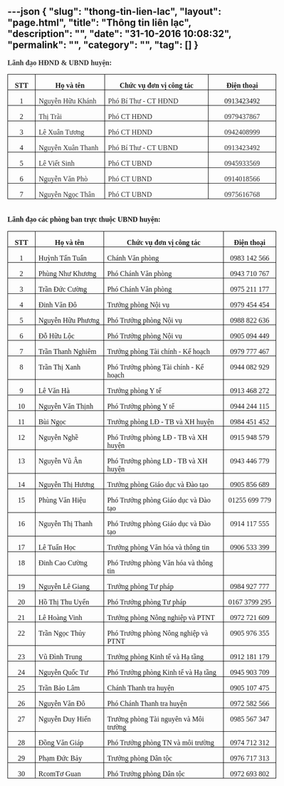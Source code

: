 ---json
{
    "slug": "thong-tin-lien-lac",
    "layout": "page.html",
    "title": "Thông tin liên lạc",
    "description": "",
    "date": "31-10-2016 10:08:32",
    "permalink": "",
    "category": "",
    "tag": []
}
---
<p class="MsoNormal" style="margin-bottom:12.0pt;line-height:14.7pt"><b><span style="font-size:12.0pt;font-family:&quot;Times New Roman&quot;,&quot;serif&quot;;mso-fareast-font-family:
&quot;Times New Roman&quot;;color:#333333">Lãnh đạo HĐND &amp; UBND huyện:<o:p></o:p></span></b></p><table class="MsoNormalTable" border="0" cellspacing="0" cellpadding="0" width="604" style="width: 452.95pt;">
 <tbody><tr>
  <td width="50" style="width:37.35pt;border:solid windowtext 1.0pt;padding:0in 5.4pt 0in 5.4pt">
  <p class="MsoNormal" align="center" style="margin-bottom:0in;margin-bottom:.0001pt;
  text-align:center;line-height:normal"><b><span style="font-size: 12pt; font-family: &quot;Times New Roman&quot;, serif;">STT</span></b><span style="font-size: 12pt; font-family: &quot;Times New Roman&quot;, serif;"><o:p></o:p></span></p>
  </td>
  <td width="157" style="width:117.9pt;border:solid windowtext 1.0pt;border-left:
  none;padding:0in 5.4pt 0in 5.4pt">
  <p class="MsoNormal" align="center" style="margin-bottom:0in;margin-bottom:.0001pt;
  text-align:center;line-height:normal"><b><span style="font-size: 12pt; font-family: &quot;Times New Roman&quot;, serif;">Họ và tên</span></b><span style="font-size: 12pt; font-family: &quot;Times New Roman&quot;, serif;"><o:p></o:p></span></p>
  </td>
  <td width="250" style="width:187.65pt;border:solid windowtext 1.0pt;border-left:
  none;padding:0in 5.4pt 0in 5.4pt">
  <p class="MsoNormal" align="center" style="margin-bottom:0in;margin-bottom:.0001pt;
  text-align:center;line-height:normal"><b><span style="font-size: 12pt; font-family: &quot;Times New Roman&quot;, serif;">Chức vụ đơn vị công tác</span></b><span style="font-size: 12pt; font-family: &quot;Times New Roman&quot;, serif;"><o:p></o:p></span></p>
  </td>
  <td width="147" style="width:110.05pt;border:solid windowtext 1.0pt;border-left:
  none;padding:0in 5.4pt 0in 5.4pt">
  <p class="MsoNormal" align="center" style="margin-bottom:0in;margin-bottom:.0001pt;
  text-align:center;line-height:normal"><b><span style="font-size: 12pt; font-family: &quot;Times New Roman&quot;, serif;">Điện thoại</span></b><span style="font-size: 12pt; font-family: &quot;Times New Roman&quot;, serif;"><o:p></o:p></span></p>
  </td>
 </tr>
 <tr>
  <td width="50" valign="top" style="width:37.35pt;border:solid windowtext 1.0pt;
  border-top:none;padding:0in 5.4pt 0in 5.4pt">
  <p class="MsoNormal" align="center" style="margin-bottom:0in;margin-bottom:.0001pt;
  text-align:center;line-height:normal"><span style="font-size: 12pt; font-family: &quot;Times New Roman&quot;, serif;">1<o:p></o:p></span></p>
  </td>
  <td width="157" valign="top" style="width:117.9pt;border-top:none;border-left:
  none;border-bottom:solid windowtext 1.0pt;border-right:solid windowtext 1.0pt;
  padding:0in 5.4pt 0in 5.4pt">
  <p class="MsoNormal" style="margin-bottom:0in;margin-bottom:.0001pt;line-height:
  normal"><span style="font-size:12.0pt;font-family:&quot;Times New Roman&quot;,&quot;serif&quot;;
  mso-fareast-font-family:&quot;Times New Roman&quot;;color:#333333">Nguyễn Hữu Khánh</span><span style="font-size: 12pt; font-family: &quot;Times New Roman&quot;, serif;"><o:p></o:p></span></p>
  </td>
  <td width="250" valign="top" style="width:187.65pt;border-top:none;border-left:
  none;border-bottom:solid windowtext 1.0pt;border-right:solid windowtext 1.0pt;
  padding:0in 5.4pt 0in 5.4pt">
  <p class="MsoNormal" style="margin-bottom:0in;margin-bottom:.0001pt;line-height:
  normal"><span style="font-size:12.0pt;font-family:&quot;Times New Roman&quot;,&quot;serif&quot;;
  mso-fareast-font-family:&quot;Times New Roman&quot;;color:#333333">Phó Bí Thư - CT HĐND</span><span style="font-size: 12pt; font-family: &quot;Times New Roman&quot;, serif;"><o:p></o:p></span></p>
  </td>
  <td width="147" valign="top" style="width:110.05pt;border-top:none;border-left:
  none;border-bottom:solid windowtext 1.0pt;border-right:solid windowtext 1.0pt;
  padding:0in 5.4pt 0in 5.4pt">
  <p class="MsoNormal" align="center" style="margin-bottom:0in;margin-bottom:.0001pt;
  text-align:center;line-height:normal"><span style="font-size: 12pt; font-family: &quot;Times New Roman&quot;, serif;">0913423492​<o:p></o:p></span></p>
  </td>
 </tr>
 <tr>
  <td width="50" valign="top" style="width:37.35pt;border:solid windowtext 1.0pt;
  border-top:none;padding:0in 5.4pt 0in 5.4pt">
  <p class="MsoNormal" align="center" style="margin-bottom:0in;margin-bottom:.0001pt;
  text-align:center;line-height:normal"><span style="font-size: 12pt; font-family: &quot;Times New Roman&quot;, serif;">2<o:p></o:p></span></p>
  </td>
  <td width="157" valign="top" style="width:117.9pt;border-top:none;border-left:
  none;border-bottom:solid windowtext 1.0pt;border-right:solid windowtext 1.0pt;
  padding:0in 5.4pt 0in 5.4pt">
  <p class="MsoNormal" style="margin-bottom:0in;margin-bottom:.0001pt;line-height:
  normal"><span style="font-size:12.0pt;font-family:&quot;Times New Roman&quot;,&quot;serif&quot;;
  mso-fareast-font-family:&quot;Times New Roman&quot;;color:#333333">Thị Trãi</span><span style="font-size: 12pt; font-family: &quot;Times New Roman&quot;, serif;"><o:p></o:p></span></p>
  </td>
  <td width="250" valign="top" style="width:187.65pt;border-top:none;border-left:
  none;border-bottom:solid windowtext 1.0pt;border-right:solid windowtext 1.0pt;
  padding:0in 5.4pt 0in 5.4pt">
  <p class="MsoNormal" style="margin-bottom:0in;margin-bottom:.0001pt;line-height:
  normal"><span style="font-size:12.0pt;font-family:&quot;Times New Roman&quot;,&quot;serif&quot;;
  mso-fareast-font-family:&quot;Times New Roman&quot;;color:#333333">Phó CT HĐND</span><span style="font-size: 12pt; font-family: &quot;Times New Roman&quot;, serif;"><o:p></o:p></span></p>
  </td>
  <td width="147" valign="top" style="width:110.05pt;border-top:none;border-left:
  none;border-bottom:solid windowtext 1.0pt;border-right:solid windowtext 1.0pt;
  padding:0in 5.4pt 0in 5.4pt">
  <p class="MsoNormal" align="center" style="margin-bottom:0in;margin-bottom:.0001pt;
  text-align:center;line-height:normal"><span style="font-size:12.0pt;
  font-family:&quot;Times New Roman&quot;,&quot;serif&quot;;mso-fareast-font-family:&quot;Times New Roman&quot;;
  color:#333333">0979437867</span><span style="font-size: 12pt; font-family: &quot;Times New Roman&quot;, serif;"><o:p></o:p></span></p>
  </td>
 </tr>
 <tr>
  <td width="50" valign="top" style="width:37.35pt;border:solid windowtext 1.0pt;
  border-top:none;padding:0in 5.4pt 0in 5.4pt">
  <p class="MsoNormal" align="center" style="margin-bottom:0in;margin-bottom:.0001pt;
  text-align:center;line-height:normal"><span style="font-size: 12pt; font-family: &quot;Times New Roman&quot;, serif;">3<o:p></o:p></span></p>
  </td>
  <td width="157" valign="top" style="width:117.9pt;border-top:none;border-left:
  none;border-bottom:solid windowtext 1.0pt;border-right:solid windowtext 1.0pt;
  padding:0in 5.4pt 0in 5.4pt">
  <p class="MsoNormal" style="margin-bottom:0in;margin-bottom:.0001pt;line-height:
  normal"><span style="font-size:12.0pt;font-family:&quot;Times New Roman&quot;,&quot;serif&quot;;
  mso-fareast-font-family:&quot;Times New Roman&quot;;color:#333333">Lê Xuân Tương</span><span style="font-size: 12pt; font-family: &quot;Times New Roman&quot;, serif;"><o:p></o:p></span></p>
  </td>
  <td width="250" valign="top" style="width:187.65pt;border-top:none;border-left:
  none;border-bottom:solid windowtext 1.0pt;border-right:solid windowtext 1.0pt;
  padding:0in 5.4pt 0in 5.4pt">
  <p class="MsoNormal" style="margin-bottom:0in;margin-bottom:.0001pt;line-height:
  normal"><span style="font-size:12.0pt;font-family:&quot;Times New Roman&quot;,&quot;serif&quot;;
  mso-fareast-font-family:&quot;Times New Roman&quot;;color:#333333">Phó CT HĐND</span><span style="font-size: 12pt; font-family: &quot;Times New Roman&quot;, serif;"><o:p></o:p></span></p>
  </td>
  <td width="147" valign="top" style="width:110.05pt;border-top:none;border-left:
  none;border-bottom:solid windowtext 1.0pt;border-right:solid windowtext 1.0pt;
  padding:0in 5.4pt 0in 5.4pt">
  <p class="MsoNormal" align="center" style="margin-bottom:0in;margin-bottom:.0001pt;
  text-align:center;line-height:normal"><span style="font-size:12.0pt;
  font-family:&quot;Times New Roman&quot;,&quot;serif&quot;;mso-fareast-font-family:&quot;Times New Roman&quot;;
  color:#333333">0942408999</span><span style="font-size: 12pt; font-family: &quot;Times New Roman&quot;, serif;"><o:p></o:p></span></p>
  </td>
 </tr>
 <tr>
  <td width="50" valign="top" style="width:37.35pt;border:solid windowtext 1.0pt;
  border-top:none;padding:0in 5.4pt 0in 5.4pt">
  <p class="MsoNormal" align="center" style="margin-bottom:0in;margin-bottom:.0001pt;
  text-align:center;line-height:normal"><span style="font-size: 12pt; font-family: &quot;Times New Roman&quot;, serif;">4<o:p></o:p></span></p>
  </td>
  <td width="157" valign="top" style="width:117.9pt;border-top:none;border-left:
  none;border-bottom:solid windowtext 1.0pt;border-right:solid windowtext 1.0pt;
  padding:0in 5.4pt 0in 5.4pt">
  <p class="MsoNormal" style="margin-bottom:0in;margin-bottom:.0001pt;line-height:
  normal"><span style="font-size:12.0pt;font-family:&quot;Times New Roman&quot;,&quot;serif&quot;;
  mso-fareast-font-family:&quot;Times New Roman&quot;;color:#333333">Nguyễn Xuân Thanh</span><span style="font-size: 12pt; font-family: &quot;Times New Roman&quot;, serif;"><o:p></o:p></span></p>
  </td>
  <td width="250" valign="top" style="width:187.65pt;border-top:none;border-left:
  none;border-bottom:solid windowtext 1.0pt;border-right:solid windowtext 1.0pt;
  padding:0in 5.4pt 0in 5.4pt">
  <p class="MsoNormal" style="margin-bottom:0in;margin-bottom:.0001pt;line-height:
  normal"><span style="font-size:12.0pt;font-family:&quot;Times New Roman&quot;,&quot;serif&quot;;
  mso-fareast-font-family:&quot;Times New Roman&quot;;color:#333333">Phó Bí Thư - CT UBND</span><span style="font-size: 12pt; font-family: &quot;Times New Roman&quot;, serif;"><o:p></o:p></span></p>
  </td>
  <td width="147" valign="top" style="width:110.05pt;border-top:none;border-left:
  none;border-bottom:solid windowtext 1.0pt;border-right:solid windowtext 1.0pt;
  padding:0in 5.4pt 0in 5.4pt">
  <p class="MsoNormal" align="center" style="margin-bottom:0in;margin-bottom:.0001pt;
  text-align:center;line-height:normal"><span style="font-size:12.0pt;
  font-family:&quot;Times New Roman&quot;,&quot;serif&quot;;mso-fareast-font-family:&quot;Times New Roman&quot;;
  color:#333333">0913423492</span><span style="font-size: 12pt; font-family: &quot;Times New Roman&quot;, serif;"><o:p></o:p></span></p>
  </td>
 </tr>
 <tr>
  <td width="50" valign="top" style="width:37.35pt;border:solid windowtext 1.0pt;
  border-top:none;padding:0in 5.4pt 0in 5.4pt">
  <p class="MsoNormal" align="center" style="margin-bottom:0in;margin-bottom:.0001pt;
  text-align:center;line-height:normal"><span style="font-size: 12pt; font-family: &quot;Times New Roman&quot;, serif;">5<o:p></o:p></span></p>
  </td>
  <td width="157" valign="top" style="width:117.9pt;border-top:none;border-left:
  none;border-bottom:solid windowtext 1.0pt;border-right:solid windowtext 1.0pt;
  padding:0in 5.4pt 0in 5.4pt">
  <p class="MsoNormal" style="margin-bottom:0in;margin-bottom:.0001pt;line-height:
  normal"><span style="font-size:12.0pt;font-family:&quot;Times New Roman&quot;,&quot;serif&quot;;
  mso-fareast-font-family:&quot;Times New Roman&quot;;color:#333333">Lê Viết Sinh</span><span style="font-size: 12pt; font-family: &quot;Times New Roman&quot;, serif;"><o:p></o:p></span></p>
  </td>
  <td width="250" valign="top" style="width:187.65pt;border-top:none;border-left:
  none;border-bottom:solid windowtext 1.0pt;border-right:solid windowtext 1.0pt;
  padding:0in 5.4pt 0in 5.4pt">
  <p class="MsoNormal" style="margin-bottom:0in;margin-bottom:.0001pt;line-height:
  normal"><span style="font-size:12.0pt;font-family:&quot;Times New Roman&quot;,&quot;serif&quot;;
  mso-fareast-font-family:&quot;Times New Roman&quot;;color:#333333">Phó CT UBND</span><span style="font-size: 12pt; font-family: &quot;Times New Roman&quot;, serif;"><o:p></o:p></span></p>
  </td>
  <td width="147" valign="top" style="width:110.05pt;border-top:none;border-left:
  none;border-bottom:solid windowtext 1.0pt;border-right:solid windowtext 1.0pt;
  padding:0in 5.4pt 0in 5.4pt">
  <p class="MsoNormal" align="center" style="margin-bottom:0in;margin-bottom:.0001pt;
  text-align:center;line-height:normal"><span style="font-size:12.0pt;
  font-family:&quot;Times New Roman&quot;,&quot;serif&quot;;mso-fareast-font-family:&quot;Times New Roman&quot;;
  color:#333333">0945933569</span><span style="font-size: 12pt; font-family: &quot;Times New Roman&quot;, serif;"><o:p></o:p></span></p>
  </td>
 </tr>
 <tr>
  <td width="50" valign="top" style="width:37.35pt;border:solid windowtext 1.0pt;
  border-top:none;padding:0in 5.4pt 0in 5.4pt">
  <p class="MsoNormal" align="center" style="margin-bottom:0in;margin-bottom:.0001pt;
  text-align:center;line-height:normal"><span style="font-size: 12pt; font-family: &quot;Times New Roman&quot;, serif;">6<o:p></o:p></span></p>
  </td>
  <td width="157" valign="top" style="width:117.9pt;border-top:none;border-left:
  none;border-bottom:solid windowtext 1.0pt;border-right:solid windowtext 1.0pt;
  padding:0in 5.4pt 0in 5.4pt">
  <p class="MsoNormal" style="margin-bottom:0in;margin-bottom:.0001pt;line-height:
  normal"><span style="font-size:12.0pt;font-family:&quot;Times New Roman&quot;,&quot;serif&quot;;
  mso-fareast-font-family:&quot;Times New Roman&quot;;color:#333333">Nguyễn Văn Phò</span><span style="font-size: 12pt; font-family: &quot;Times New Roman&quot;, serif;"><o:p></o:p></span></p>
  </td>
  <td width="250" valign="top" style="width:187.65pt;border-top:none;border-left:
  none;border-bottom:solid windowtext 1.0pt;border-right:solid windowtext 1.0pt;
  padding:0in 5.4pt 0in 5.4pt">
  <p class="MsoNormal" style="margin-bottom:0in;margin-bottom:.0001pt;line-height:
  normal"><span style="font-size:12.0pt;font-family:&quot;Times New Roman&quot;,&quot;serif&quot;;
  mso-fareast-font-family:&quot;Times New Roman&quot;;color:#333333">Phó CT UBND</span><span style="font-size: 12pt; font-family: &quot;Times New Roman&quot;, serif;"><o:p></o:p></span></p>
  </td>
  <td width="147" valign="top" style="width:110.05pt;border-top:none;border-left:
  none;border-bottom:solid windowtext 1.0pt;border-right:solid windowtext 1.0pt;
  padding:0in 5.4pt 0in 5.4pt">
  <p class="MsoNormal" align="center" style="margin-bottom:0in;margin-bottom:.0001pt;
  text-align:center;line-height:normal"><span style="font-size:12.0pt;
  font-family:&quot;Times New Roman&quot;,&quot;serif&quot;;mso-fareast-font-family:&quot;Times New Roman&quot;;
  color:#333333">0914018566</span><span style="font-size: 12pt; font-family: &quot;Times New Roman&quot;, serif;"><o:p></o:p></span></p>
  </td>
 </tr>
 <tr>
  <td width="50" valign="top" style="width:37.35pt;border:solid windowtext 1.0pt;
  border-top:none;padding:0in 5.4pt 0in 5.4pt">
  <p class="MsoNormal" align="center" style="margin-bottom:0in;margin-bottom:.0001pt;
  text-align:center;line-height:normal"><span style="font-size: 12pt; font-family: &quot;Times New Roman&quot;, serif;">7<o:p></o:p></span></p>
  </td>
  <td width="157" valign="top" style="width:117.9pt;border-top:none;border-left:
  none;border-bottom:solid windowtext 1.0pt;border-right:solid windowtext 1.0pt;
  padding:0in 5.4pt 0in 5.4pt">
  <p class="MsoNormal" style="margin-bottom:0in;margin-bottom:.0001pt;line-height:
  normal"><span style="font-size:12.0pt;font-family:&quot;Times New Roman&quot;,&quot;serif&quot;;
  mso-fareast-font-family:&quot;Times New Roman&quot;;color:#333333">Nguyễn Ngọc Thân</span><span style="font-size: 12pt; font-family: &quot;Times New Roman&quot;, serif;"><o:p></o:p></span></p>
  </td>
  <td width="250" valign="top" style="width:187.65pt;border-top:none;border-left:
  none;border-bottom:solid windowtext 1.0pt;border-right:solid windowtext 1.0pt;
  padding:0in 5.4pt 0in 5.4pt">
  <p class="MsoNormal" style="margin-bottom:0in;margin-bottom:.0001pt;line-height:
  normal"><span style="font-size:12.0pt;font-family:&quot;Times New Roman&quot;,&quot;serif&quot;;
  mso-fareast-font-family:&quot;Times New Roman&quot;;color:#333333">Phó CT UBND</span><span style="font-size: 12pt; font-family: &quot;Times New Roman&quot;, serif;"><o:p></o:p></span></p>
  </td>
  <td width="147" valign="top" style="width:110.05pt;border-top:none;border-left:
  none;border-bottom:solid windowtext 1.0pt;border-right:solid windowtext 1.0pt;
  padding:0in 5.4pt 0in 5.4pt">
  <p class="MsoNormal" align="center" style="margin-bottom:0in;margin-bottom:.0001pt;
  text-align:center;line-height:normal"><span style="font-size:12.0pt;
  font-family:&quot;Times New Roman&quot;,&quot;serif&quot;;mso-fareast-font-family:&quot;Times New Roman&quot;;
  color:#333333">0975616768</span><span style="font-size: 12pt; font-family: &quot;Times New Roman&quot;, serif;"><o:p></o:p></span></p>
  </td>
 </tr>
</tbody></table><p class="MsoNormal" style="margin-bottom:12.0pt;line-height:14.7pt"><b><span style="font-size: 12pt; font-family: &quot;Times New Roman&quot;, serif;"><br>
Lãnh đạo các phòng ban trực thuộc UBND huyện:</span></b><span style="font-size: 12pt; font-family: &quot;Times New Roman&quot;, serif;"><o:p></o:p></span></p><table class="MsoNormalTable" border="0" cellspacing="0" cellpadding="0" width="604" style="width: 452.95pt;">
 <tbody><tr>
  <td width="50" style="width:37.35pt;border:solid windowtext 1.0pt;padding:0in 5.4pt 0in 5.4pt">
  <p class="MsoNormal" align="center" style="margin-bottom:0in;margin-bottom:.0001pt;
  text-align:center;line-height:normal"><b><span style="font-size: 12pt; font-family: &quot;Times New Roman&quot;, serif;">STT</span></b><span style="font-size: 12pt; font-family: &quot;Times New Roman&quot;, serif;"><o:p></o:p></span></p>
  </td>
  <td width="157" style="width:117.9pt;border:solid windowtext 1.0pt;border-left:
  none;padding:0in 5.4pt 0in 5.4pt">
  <p class="MsoNormal" align="center" style="margin-bottom:0in;margin-bottom:.0001pt;
  text-align:center;line-height:normal"><b><span style="font-size: 12pt; font-family: &quot;Times New Roman&quot;, serif;">Họ và tên</span></b><span style="font-size: 12pt; font-family: &quot;Times New Roman&quot;, serif;"><o:p></o:p></span></p>
  </td>
  <td width="293" style="width:219.7pt;border:solid windowtext 1.0pt;border-left:
  none;padding:0in 5.4pt 0in 5.4pt">
  <p class="MsoNormal" align="center" style="margin-bottom:0in;margin-bottom:.0001pt;
  text-align:center;line-height:normal"><b><span style="font-size: 12pt; font-family: &quot;Times New Roman&quot;, serif;">Chức vụ đơn vị công tác</span></b><span style="font-size: 12pt; font-family: &quot;Times New Roman&quot;, serif;"><o:p></o:p></span></p>
  </td>
  <td width="104" style="width:78.0pt;border:solid windowtext 1.0pt;border-left:
  none;padding:0in 5.4pt 0in 5.4pt">
  <p class="MsoNormal" align="center" style="margin-bottom:0in;margin-bottom:.0001pt;
  text-align:center;line-height:normal"><b><span style="font-size: 12pt; font-family: &quot;Times New Roman&quot;, serif;">Điện thoại</span></b><span style="font-size: 12pt; font-family: &quot;Times New Roman&quot;, serif;"><o:p></o:p></span></p>
  </td>
 </tr>
 <tr>
  <td width="50" valign="top" style="width:37.35pt;border:solid windowtext 1.0pt;
  border-top:none;padding:0in 5.4pt 0in 5.4pt">
  <p class="MsoNormal" align="center" style="margin-bottom:0in;margin-bottom:.0001pt;
  text-align:center;line-height:normal"><span style="font-size: 12pt; font-family: &quot;Times New Roman&quot;, serif;">1<o:p></o:p></span></p>
  </td>
  <td width="157" valign="top" style="width:117.9pt;border-top:none;border-left:
  none;border-bottom:solid windowtext 1.0pt;border-right:solid windowtext 1.0pt;
  padding:0in 5.4pt 0in 5.4pt">
  <p class="MsoNormal" style="margin-bottom:0in;margin-bottom:.0001pt;line-height:
  normal"><span style="font-size: 12pt; font-family: &quot;Times New Roman&quot;, serif;">Huỳnh Tấn Tuấn<o:p></o:p></span></p>
  </td>
  <td width="293" valign="top" style="width:219.7pt;border-top:none;border-left:
  none;border-bottom:solid windowtext 1.0pt;border-right:solid windowtext 1.0pt;
  padding:0in 5.4pt 0in 5.4pt">
  <p class="MsoNormal" style="margin-bottom:0in;margin-bottom:.0001pt;line-height:
  normal"><span style="font-size: 12pt; font-family: &quot;Times New Roman&quot;, serif;">Chánh Văn phòng<o:p></o:p></span></p>
  </td>
  <td width="104" valign="top" style="width:78.0pt;border-top:none;border-left:
  none;border-bottom:solid windowtext 1.0pt;border-right:solid windowtext 1.0pt;
  padding:0in 5.4pt 0in 5.4pt">
  <p class="MsoNormal" align="center" style="margin-bottom:0in;margin-bottom:.0001pt;
  text-align:center;line-height:normal"><span style="font-size: 12pt; font-family: &quot;Times New Roman&quot;, serif;">0983 142 566<o:p></o:p></span></p>
  </td>
 </tr>
 <tr>
  <td width="50" valign="top" style="width:37.35pt;border:solid windowtext 1.0pt;
  border-top:none;padding:0in 5.4pt 0in 5.4pt">
  <p class="MsoNormal" align="center" style="margin-bottom:0in;margin-bottom:.0001pt;
  text-align:center;line-height:normal"><span style="font-size: 12pt; font-family: &quot;Times New Roman&quot;, serif;">2<o:p></o:p></span></p>
  </td>
  <td width="157" valign="top" style="width:117.9pt;border-top:none;border-left:
  none;border-bottom:solid windowtext 1.0pt;border-right:solid windowtext 1.0pt;
  padding:0in 5.4pt 0in 5.4pt">
  <p class="MsoNormal" style="margin-bottom:0in;margin-bottom:.0001pt;line-height:
  normal"><span style="font-size: 12pt; font-family: &quot;Times New Roman&quot;, serif;">Phùng Như Khương<o:p></o:p></span></p>
  </td>
  <td width="293" valign="top" style="width:219.7pt;border-top:none;border-left:
  none;border-bottom:solid windowtext 1.0pt;border-right:solid windowtext 1.0pt;
  padding:0in 5.4pt 0in 5.4pt">
  <p class="MsoNormal" style="margin-bottom:0in;margin-bottom:.0001pt;line-height:
  normal"><span style="font-size: 12pt; font-family: &quot;Times New Roman&quot;, serif;">Phó Chánh Văn phòng<o:p></o:p></span></p>
  </td>
  <td width="104" valign="top" style="width:78.0pt;border-top:none;border-left:
  none;border-bottom:solid windowtext 1.0pt;border-right:solid windowtext 1.0pt;
  padding:0in 5.4pt 0in 5.4pt">
  <p class="MsoNormal" align="center" style="margin-bottom:0in;margin-bottom:.0001pt;
  text-align:center;line-height:normal"><span style="font-size: 12pt; font-family: &quot;Times New Roman&quot;, serif;">0943 710 767<o:p></o:p></span></p>
  </td>
 </tr>
 <tr>
  <td width="50" valign="top" style="width:37.35pt;border:solid windowtext 1.0pt;
  border-top:none;padding:0in 5.4pt 0in 5.4pt">
  <p class="MsoNormal" align="center" style="margin-bottom:0in;margin-bottom:.0001pt;
  text-align:center;line-height:normal"><span style="font-size: 12pt; font-family: &quot;Times New Roman&quot;, serif;">3<o:p></o:p></span></p>
  </td>
  <td width="157" valign="top" style="width:117.9pt;border-top:none;border-left:
  none;border-bottom:solid windowtext 1.0pt;border-right:solid windowtext 1.0pt;
  padding:0in 5.4pt 0in 5.4pt">
  <p class="MsoNormal" style="margin-bottom:0in;margin-bottom:.0001pt;line-height:
  normal"><span style="font-size: 12pt; font-family: &quot;Times New Roman&quot;, serif;">Trần Đức Cường<o:p></o:p></span></p>
  </td>
  <td width="293" valign="top" style="width:219.7pt;border-top:none;border-left:
  none;border-bottom:solid windowtext 1.0pt;border-right:solid windowtext 1.0pt;
  padding:0in 5.4pt 0in 5.4pt">
  <p class="MsoNormal" style="margin-bottom:0in;margin-bottom:.0001pt;line-height:
  normal"><span style="font-size: 12pt; font-family: &quot;Times New Roman&quot;, serif;">Phó Chánh Văn phòng<o:p></o:p></span></p>
  </td>
  <td width="104" valign="top" style="width:78.0pt;border-top:none;border-left:
  none;border-bottom:solid windowtext 1.0pt;border-right:solid windowtext 1.0pt;
  padding:0in 5.4pt 0in 5.4pt">
  <p class="MsoNormal" align="center" style="margin-bottom:0in;margin-bottom:.0001pt;
  text-align:center;line-height:normal"><span style="font-size: 12pt; font-family: &quot;Times New Roman&quot;, serif;">0975 211 177<o:p></o:p></span></p>
  </td>
 </tr>
 <tr>
  <td width="50" valign="top" style="width:37.35pt;border:solid windowtext 1.0pt;
  border-top:none;padding:0in 5.4pt 0in 5.4pt">
  <p class="MsoNormal" align="center" style="margin-bottom:0in;margin-bottom:.0001pt;
  text-align:center;line-height:normal"><span style="font-size: 12pt; font-family: &quot;Times New Roman&quot;, serif;">4<o:p></o:p></span></p>
  </td>
  <td width="157" valign="top" style="width:117.9pt;border-top:none;border-left:
  none;border-bottom:solid windowtext 1.0pt;border-right:solid windowtext 1.0pt;
  padding:0in 5.4pt 0in 5.4pt">
  <p class="MsoNormal" style="margin-bottom:0in;margin-bottom:.0001pt;line-height:
  normal"><span style="font-size: 12pt; font-family: &quot;Times New Roman&quot;, serif;">Đinh Văn Đô<o:p></o:p></span></p>
  </td>
  <td width="293" valign="top" style="width:219.7pt;border-top:none;border-left:
  none;border-bottom:solid windowtext 1.0pt;border-right:solid windowtext 1.0pt;
  padding:0in 5.4pt 0in 5.4pt">
  <p class="MsoNormal" style="margin-bottom:0in;margin-bottom:.0001pt;line-height:
  normal"><span style="font-size: 12pt; font-family: &quot;Times New Roman&quot;, serif;">Trưởng phòng Nội vụ<o:p></o:p></span></p>
  </td>
  <td width="104" valign="top" style="width:78.0pt;border-top:none;border-left:
  none;border-bottom:solid windowtext 1.0pt;border-right:solid windowtext 1.0pt;
  padding:0in 5.4pt 0in 5.4pt">
  <p class="MsoNormal" align="center" style="margin-bottom:0in;margin-bottom:.0001pt;
  text-align:center;line-height:normal"><span style="font-size: 12pt; font-family: &quot;Times New Roman&quot;, serif;">0979 454 454<o:p></o:p></span></p>
  </td>
 </tr>
 <tr>
  <td width="50" valign="top" style="width:37.35pt;border:solid windowtext 1.0pt;
  border-top:none;padding:0in 5.4pt 0in 5.4pt">
  <p class="MsoNormal" align="center" style="margin-bottom:0in;margin-bottom:.0001pt;
  text-align:center;line-height:normal"><span style="font-size: 12pt; font-family: &quot;Times New Roman&quot;, serif;">5<o:p></o:p></span></p>
  </td>
  <td width="157" valign="top" style="width:117.9pt;border-top:none;border-left:
  none;border-bottom:solid windowtext 1.0pt;border-right:solid windowtext 1.0pt;
  padding:0in 5.4pt 0in 5.4pt">
  <p class="MsoNormal" style="margin-bottom:0in;margin-bottom:.0001pt;line-height:
  normal"><span style="font-size: 12pt; font-family: &quot;Times New Roman&quot;, serif;">Nguyễn Hữu Phương<o:p></o:p></span></p>
  </td>
  <td width="293" valign="top" style="width:219.7pt;border-top:none;border-left:
  none;border-bottom:solid windowtext 1.0pt;border-right:solid windowtext 1.0pt;
  padding:0in 5.4pt 0in 5.4pt">
  <p class="MsoNormal" style="margin-bottom:0in;margin-bottom:.0001pt;line-height:
  normal"><span style="font-size: 12pt; font-family: &quot;Times New Roman&quot;, serif;">Phó Trưởng
  phòng&nbsp;Nội vụ<o:p></o:p></span></p>
  </td>
  <td width="104" valign="top" style="width:78.0pt;border-top:none;border-left:
  none;border-bottom:solid windowtext 1.0pt;border-right:solid windowtext 1.0pt;
  padding:0in 5.4pt 0in 5.4pt">
  <p class="MsoNormal" align="center" style="margin-bottom:0in;margin-bottom:.0001pt;
  text-align:center;line-height:normal"><span style="font-size: 12pt; font-family: &quot;Times New Roman&quot;, serif;">0988 822 636<o:p></o:p></span></p>
  </td>
 </tr>
 <tr>
  <td width="50" valign="top" style="width:37.35pt;border:solid windowtext 1.0pt;
  border-top:none;padding:0in 5.4pt 0in 5.4pt">
  <p class="MsoNormal" align="center" style="margin-bottom:0in;margin-bottom:.0001pt;
  text-align:center;line-height:normal"><span style="font-size: 12pt; font-family: &quot;Times New Roman&quot;, serif;">6<o:p></o:p></span></p>
  </td>
  <td width="157" valign="top" style="width:117.9pt;border-top:none;border-left:
  none;border-bottom:solid windowtext 1.0pt;border-right:solid windowtext 1.0pt;
  padding:0in 5.4pt 0in 5.4pt">
  <p class="MsoNormal" style="margin-bottom:0in;margin-bottom:.0001pt;line-height:
  normal"><span style="font-size: 12pt; font-family: &quot;Times New Roman&quot;, serif;">Đỗ Hữu Lộc<o:p></o:p></span></p>
  </td>
  <td width="293" valign="top" style="width:219.7pt;border-top:none;border-left:
  none;border-bottom:solid windowtext 1.0pt;border-right:solid windowtext 1.0pt;
  padding:0in 5.4pt 0in 5.4pt">
  <p class="MsoNormal" style="margin-bottom:0in;margin-bottom:.0001pt;line-height:
  normal"><span style="font-size: 12pt; font-family: &quot;Times New Roman&quot;, serif;">Phó Trưởng
  phòng&nbsp;Nội vụ<o:p></o:p></span></p>
  </td>
  <td width="104" valign="top" style="width:78.0pt;border-top:none;border-left:
  none;border-bottom:solid windowtext 1.0pt;border-right:solid windowtext 1.0pt;
  padding:0in 5.4pt 0in 5.4pt">
  <p class="MsoNormal" align="center" style="margin-bottom:0in;margin-bottom:.0001pt;
  text-align:center;line-height:normal"><span style="font-size: 12pt; font-family: &quot;Times New Roman&quot;, serif;">0905&nbsp;094 449<o:p></o:p></span></p>
  </td>
 </tr>
 <tr>
  <td width="50" valign="top" style="width:37.35pt;border:solid windowtext 1.0pt;
  border-top:none;padding:0in 5.4pt 0in 5.4pt">
  <p class="MsoNormal" align="center" style="margin-bottom:0in;margin-bottom:.0001pt;
  text-align:center;line-height:normal"><span style="font-size: 12pt; font-family: &quot;Times New Roman&quot;, serif;">7<o:p></o:p></span></p>
  </td>
  <td width="157" valign="top" style="width:117.9pt;border-top:none;border-left:
  none;border-bottom:solid windowtext 1.0pt;border-right:solid windowtext 1.0pt;
  padding:0in 5.4pt 0in 5.4pt">
  <p class="MsoNormal" style="margin-bottom:0in;margin-bottom:.0001pt;line-height:
  normal"><span style="font-size: 12pt; font-family: &quot;Times New Roman&quot;, serif;">Trần Thanh Nghiêm<o:p></o:p></span></p>
  </td>
  <td width="293" valign="top" style="width:219.7pt;border-top:none;border-left:
  none;border-bottom:solid windowtext 1.0pt;border-right:solid windowtext 1.0pt;
  padding:0in 5.4pt 0in 5.4pt">
  <p class="MsoNormal" style="margin-bottom:0in;margin-bottom:.0001pt;line-height:
  normal"><span style="font-size: 12pt; font-family: &quot;Times New Roman&quot;, serif;">Trưởng phòng&nbsp;Tài
  chính - Kế hoạch<o:p></o:p></span></p>
  </td>
  <td width="104" valign="top" style="width:78.0pt;border-top:none;border-left:
  none;border-bottom:solid windowtext 1.0pt;border-right:solid windowtext 1.0pt;
  padding:0in 5.4pt 0in 5.4pt">
  <p class="MsoNormal" align="center" style="margin-bottom:0in;margin-bottom:.0001pt;
  text-align:center;line-height:normal"><span style="font-size: 12pt; font-family: &quot;Times New Roman&quot;, serif;">0979 777 467<o:p></o:p></span></p>
  </td>
 </tr>
 <tr>
  <td width="50" valign="top" style="width:37.35pt;border:solid windowtext 1.0pt;
  border-top:none;padding:0in 5.4pt 0in 5.4pt">
  <p class="MsoNormal" align="center" style="margin-bottom:0in;margin-bottom:.0001pt;
  text-align:center;line-height:normal"><span style="font-size: 12pt; font-family: &quot;Times New Roman&quot;, serif;">8<o:p></o:p></span></p>
  </td>
  <td width="157" valign="top" style="width:117.9pt;border-top:none;border-left:
  none;border-bottom:solid windowtext 1.0pt;border-right:solid windowtext 1.0pt;
  padding:0in 5.4pt 0in 5.4pt">
  <p class="MsoNormal" style="margin-bottom:0in;margin-bottom:.0001pt;line-height:
  normal"><span style="font-size: 12pt; font-family: &quot;Times New Roman&quot;, serif;">Trần Thị Xanh<o:p></o:p></span></p>
  </td>
  <td width="293" valign="top" style="width:219.7pt;border-top:none;border-left:
  none;border-bottom:solid windowtext 1.0pt;border-right:solid windowtext 1.0pt;
  padding:0in 5.4pt 0in 5.4pt">
  <p class="MsoNormal" style="margin-bottom:0in;margin-bottom:.0001pt;line-height:
  normal"><span style="font-size: 12pt; font-family: &quot;Times New Roman&quot;, serif;">Phó Trưởng phòng Tài
  chính - Kế hoạch<o:p></o:p></span></p>
  </td>
  <td width="104" valign="top" style="width:78.0pt;border-top:none;border-left:
  none;border-bottom:solid windowtext 1.0pt;border-right:solid windowtext 1.0pt;
  padding:0in 5.4pt 0in 5.4pt">
  <p class="MsoNormal" align="center" style="margin-bottom:0in;margin-bottom:.0001pt;
  text-align:center;line-height:normal"><span style="font-size: 12pt; font-family: &quot;Times New Roman&quot;, serif;">0944 082 929<o:p></o:p></span></p>
  </td>
 </tr>
 <tr>
  <td width="50" valign="top" style="width:37.35pt;border:solid windowtext 1.0pt;
  border-top:none;padding:0in 5.4pt 0in 5.4pt">
  <p class="MsoNormal" align="center" style="margin-bottom:0in;margin-bottom:.0001pt;
  text-align:center;line-height:normal"><span style="font-size: 12pt; font-family: &quot;Times New Roman&quot;, serif;">9<o:p></o:p></span></p>
  </td>
  <td width="157" valign="top" style="width:117.9pt;border-top:none;border-left:
  none;border-bottom:solid windowtext 1.0pt;border-right:solid windowtext 1.0pt;
  padding:0in 5.4pt 0in 5.4pt">
  <p class="MsoNormal" style="margin-bottom:0in;margin-bottom:.0001pt;line-height:
  normal"><span style="font-size: 12pt; font-family: &quot;Times New Roman&quot;, serif;">Lê Văn Hà<o:p></o:p></span></p>
  </td>
  <td width="293" valign="top" style="width:219.7pt;border-top:none;border-left:
  none;border-bottom:solid windowtext 1.0pt;border-right:solid windowtext 1.0pt;
  padding:0in 5.4pt 0in 5.4pt">
  <p class="MsoNormal" style="margin-bottom:0in;margin-bottom:.0001pt;line-height:
  normal"><span style="font-size: 12pt; font-family: &quot;Times New Roman&quot;, serif;">Trưởng phòng Y tế<o:p></o:p></span></p>
  </td>
  <td width="104" valign="top" style="width:78.0pt;border-top:none;border-left:
  none;border-bottom:solid windowtext 1.0pt;border-right:solid windowtext 1.0pt;
  padding:0in 5.4pt 0in 5.4pt">
  <p class="MsoNormal" align="center" style="margin-bottom:0in;margin-bottom:.0001pt;
  text-align:center;line-height:normal"><span style="font-size: 12pt; font-family: &quot;Times New Roman&quot;, serif;">0913 468 272<o:p></o:p></span></p>
  </td>
 </tr>
 <tr>
  <td width="50" valign="top" style="width:37.35pt;border:solid windowtext 1.0pt;
  border-top:none;padding:0in 5.4pt 0in 5.4pt">
  <p class="MsoNormal" align="center" style="margin-bottom:0in;margin-bottom:.0001pt;
  text-align:center;line-height:normal"><span style="font-size: 12pt; font-family: &quot;Times New Roman&quot;, serif;">10<o:p></o:p></span></p>
  </td>
  <td width="157" valign="top" style="width:117.9pt;border-top:none;border-left:
  none;border-bottom:solid windowtext 1.0pt;border-right:solid windowtext 1.0pt;
  padding:0in 5.4pt 0in 5.4pt">
  <p class="MsoNormal" style="margin-bottom:0in;margin-bottom:.0001pt;line-height:
  normal"><span style="font-size: 12pt; font-family: &quot;Times New Roman&quot;, serif;">Nguyễn Văn Thịnh<o:p></o:p></span></p>
  </td>
  <td width="293" valign="top" style="width:219.7pt;border-top:none;border-left:
  none;border-bottom:solid windowtext 1.0pt;border-right:solid windowtext 1.0pt;
  padding:0in 5.4pt 0in 5.4pt">
  <p class="MsoNormal" style="margin-bottom:0in;margin-bottom:.0001pt;line-height:
  normal"><span style="font-size: 12pt; font-family: &quot;Times New Roman&quot;, serif;">Phó Trưởng
  phòng&nbsp;Y tế<o:p></o:p></span></p>
  </td>
  <td width="104" valign="top" style="width:78.0pt;border-top:none;border-left:
  none;border-bottom:solid windowtext 1.0pt;border-right:solid windowtext 1.0pt;
  padding:0in 5.4pt 0in 5.4pt">
  <p class="MsoNormal" align="center" style="margin-bottom:0in;margin-bottom:.0001pt;
  text-align:center;line-height:normal"><span style="font-size: 12pt; font-family: &quot;Times New Roman&quot;, serif;">​0944 244 115<o:p></o:p></span></p>
  </td>
 </tr>
 <tr>
  <td width="50" valign="top" style="width:37.35pt;border:solid windowtext 1.0pt;
  border-top:none;padding:0in 5.4pt 0in 5.4pt">
  <p class="MsoNormal" align="center" style="margin-bottom:0in;margin-bottom:.0001pt;
  text-align:center;line-height:normal"><span style="font-size: 12pt; font-family: &quot;Times New Roman&quot;, serif;">11<o:p></o:p></span></p>
  </td>
  <td width="157" valign="top" style="width:117.9pt;border-top:none;border-left:
  none;border-bottom:solid windowtext 1.0pt;border-right:solid windowtext 1.0pt;
  padding:0in 5.4pt 0in 5.4pt">
  <p class="MsoNormal" style="margin-bottom:0in;margin-bottom:.0001pt;line-height:
  normal"><span style="font-size: 12pt; font-family: &quot;Times New Roman&quot;, serif;">Bùi Ngọc<o:p></o:p></span></p>
  </td>
  <td width="293" valign="top" style="width:219.7pt;border-top:none;border-left:
  none;border-bottom:solid windowtext 1.0pt;border-right:solid windowtext 1.0pt;
  padding:0in 5.4pt 0in 5.4pt">
  <p class="MsoNormal" style="margin-bottom:0in;margin-bottom:.0001pt;line-height:
  normal"><span style="font-size: 12pt; font-family: &quot;Times New Roman&quot;, serif;">Trưởng phòng LĐ - TB
  và XH huyện<o:p></o:p></span></p>
  </td>
  <td width="104" valign="top" style="width:78.0pt;border-top:none;border-left:
  none;border-bottom:solid windowtext 1.0pt;border-right:solid windowtext 1.0pt;
  padding:0in 5.4pt 0in 5.4pt">
  <p class="MsoNormal" align="center" style="margin-bottom:0in;margin-bottom:.0001pt;
  text-align:center;line-height:normal"><span style="font-size: 12pt; font-family: &quot;Times New Roman&quot;, serif;">0984 451 452<o:p></o:p></span></p>
  </td>
 </tr>
 <tr>
  <td width="50" valign="top" style="width:37.35pt;border:solid windowtext 1.0pt;
  border-top:none;padding:0in 5.4pt 0in 5.4pt">
  <p class="MsoNormal" align="center" style="margin-bottom:0in;margin-bottom:.0001pt;
  text-align:center;line-height:normal"><span style="font-size: 12pt; font-family: &quot;Times New Roman&quot;, serif;">12<o:p></o:p></span></p>
  </td>
  <td width="157" valign="top" style="width:117.9pt;border-top:none;border-left:
  none;border-bottom:solid windowtext 1.0pt;border-right:solid windowtext 1.0pt;
  padding:0in 5.4pt 0in 5.4pt">
  <p class="MsoNormal" style="margin-bottom:0in;margin-bottom:.0001pt;line-height:
  normal"><span style="font-size: 12pt; font-family: &quot;Times New Roman&quot;, serif;">Nguyễn Nghề<o:p></o:p></span></p>
  </td>
  <td width="293" valign="top" style="width:219.7pt;border-top:none;border-left:
  none;border-bottom:solid windowtext 1.0pt;border-right:solid windowtext 1.0pt;
  padding:0in 5.4pt 0in 5.4pt">
  <p class="MsoNormal" style="margin-bottom:0in;margin-bottom:.0001pt;line-height:
  normal"><span style="font-size: 12pt; font-family: &quot;Times New Roman&quot;, serif;">Phó Trưởng phòng LĐ -
  TB và XH huyện<o:p></o:p></span></p>
  </td>
  <td width="104" valign="top" style="width:78.0pt;border-top:none;border-left:
  none;border-bottom:solid windowtext 1.0pt;border-right:solid windowtext 1.0pt;
  padding:0in 5.4pt 0in 5.4pt">
  <p class="MsoNormal" align="center" style="margin-bottom:0in;margin-bottom:.0001pt;
  text-align:center;line-height:normal"><span style="font-size: 12pt; font-family: &quot;Times New Roman&quot;, serif;">0915 948 579<o:p></o:p></span></p>
  </td>
 </tr>
 <tr>
  <td width="50" valign="top" style="width:37.35pt;border:solid windowtext 1.0pt;
  border-top:none;padding:0in 5.4pt 0in 5.4pt">
  <p class="MsoNormal" align="center" style="margin-bottom:0in;margin-bottom:.0001pt;
  text-align:center;line-height:normal"><span style="font-size: 12pt; font-family: &quot;Times New Roman&quot;, serif;">13<o:p></o:p></span></p>
  </td>
  <td width="157" valign="top" style="width:117.9pt;border-top:none;border-left:
  none;border-bottom:solid windowtext 1.0pt;border-right:solid windowtext 1.0pt;
  padding:0in 5.4pt 0in 5.4pt">
  <p class="MsoNormal" style="margin-bottom:0in;margin-bottom:.0001pt;line-height:
  normal"><span style="font-size: 12pt; font-family: &quot;Times New Roman&quot;, serif;">Nguyễn Vũ Ân<o:p></o:p></span></p>
  </td>
  <td width="293" valign="top" style="width:219.7pt;border-top:none;border-left:
  none;border-bottom:solid windowtext 1.0pt;border-right:solid windowtext 1.0pt;
  padding:0in 5.4pt 0in 5.4pt">
  <p class="MsoNormal" style="margin-bottom:0in;margin-bottom:.0001pt;line-height:
  normal"><span style="font-size: 12pt; font-family: &quot;Times New Roman&quot;, serif;">Phó Trưởng phòng LĐ -
  TB và XH huyện<o:p></o:p></span></p>
  </td>
  <td width="104" valign="top" style="width:78.0pt;border-top:none;border-left:
  none;border-bottom:solid windowtext 1.0pt;border-right:solid windowtext 1.0pt;
  padding:0in 5.4pt 0in 5.4pt">
  <p class="MsoNormal" align="center" style="margin-bottom:0in;margin-bottom:.0001pt;
  text-align:center;line-height:normal"><span style="font-size: 12pt; font-family: &quot;Times New Roman&quot;, serif;">0943 446 779<o:p></o:p></span></p>
  </td>
 </tr>
 <tr>
  <td width="50" valign="top" style="width:37.35pt;border:solid windowtext 1.0pt;
  border-top:none;padding:0in 5.4pt 0in 5.4pt">
  <p class="MsoNormal" align="center" style="margin-bottom:0in;margin-bottom:.0001pt;
  text-align:center;line-height:normal"><span style="font-size: 12pt; font-family: &quot;Times New Roman&quot;, serif;">14<o:p></o:p></span></p>
  </td>
  <td width="157" valign="top" style="width:117.9pt;border-top:none;border-left:
  none;border-bottom:solid windowtext 1.0pt;border-right:solid windowtext 1.0pt;
  padding:0in 5.4pt 0in 5.4pt">
  <p class="MsoNormal" style="margin-bottom:0in;margin-bottom:.0001pt;line-height:
  normal"><span style="font-size: 12pt; font-family: &quot;Times New Roman&quot;, serif;">Nguyễn Thị Hương<o:p></o:p></span></p>
  </td>
  <td width="293" valign="top" style="width:219.7pt;border-top:none;border-left:
  none;border-bottom:solid windowtext 1.0pt;border-right:solid windowtext 1.0pt;
  padding:0in 5.4pt 0in 5.4pt">
  <p class="MsoNormal" style="margin-bottom:0in;margin-bottom:.0001pt;line-height:
  normal"><span style="font-size: 12pt; font-family: &quot;Times New Roman&quot;, serif;">Trưởng phòng Giáo dục
  và Đào tạo<o:p></o:p></span></p>
  </td>
  <td width="104" valign="top" style="width:78.0pt;border-top:none;border-left:
  none;border-bottom:solid windowtext 1.0pt;border-right:solid windowtext 1.0pt;
  padding:0in 5.4pt 0in 5.4pt">
  <p class="MsoNormal" align="center" style="margin-bottom:0in;margin-bottom:.0001pt;
  text-align:center;line-height:normal"><span style="font-size: 12pt; font-family: &quot;Times New Roman&quot;, serif;">0905 856&nbsp;689<o:p></o:p></span></p>
  </td>
 </tr>
 <tr>
  <td width="50" valign="top" style="width:37.35pt;border:solid windowtext 1.0pt;
  border-top:none;padding:0in 5.4pt 0in 5.4pt">
  <p class="MsoNormal" align="center" style="margin-bottom:0in;margin-bottom:.0001pt;
  text-align:center;line-height:normal"><span style="font-size: 12pt; font-family: &quot;Times New Roman&quot;, serif;">15<o:p></o:p></span></p>
  </td>
  <td width="157" valign="top" style="width:117.9pt;border-top:none;border-left:
  none;border-bottom:solid windowtext 1.0pt;border-right:solid windowtext 1.0pt;
  padding:0in 5.4pt 0in 5.4pt">
  <p class="MsoNormal" style="margin-bottom:0in;margin-bottom:.0001pt;line-height:
  normal"><span style="font-size: 12pt; font-family: &quot;Times New Roman&quot;, serif;">Phùng Văn Hiệu<o:p></o:p></span></p>
  </td>
  <td width="293" valign="top" style="width:219.7pt;border-top:none;border-left:
  none;border-bottom:solid windowtext 1.0pt;border-right:solid windowtext 1.0pt;
  padding:0in 5.4pt 0in 5.4pt">
  <p class="MsoNormal" style="margin-bottom:0in;margin-bottom:.0001pt;line-height:
  normal"><span style="font-size: 12pt; font-family: &quot;Times New Roman&quot;, serif;">Phó Trưởng phòng</span><span lang="VI" style="font-size: 12pt; font-family: &quot;Times New Roman&quot;, serif;">&nbsp;</span><span style="font-size: 12pt; font-family: &quot;Times New Roman&quot;, serif;">Giáo dục và Đào tạo<o:p></o:p></span></p>
  </td>
  <td width="104" valign="top" style="width:78.0pt;border-top:none;border-left:
  none;border-bottom:solid windowtext 1.0pt;border-right:solid windowtext 1.0pt;
  padding:0in 5.4pt 0in 5.4pt">
  <p class="MsoNormal" align="center" style="margin-bottom:0in;margin-bottom:.0001pt;
  text-align:center;line-height:normal"><span style="font-size: 12pt; font-family: &quot;Times New Roman&quot;, serif;">01255&nbsp;699&nbsp;779<o:p></o:p></span></p>
  </td>
 </tr>
 <tr>
  <td width="50" valign="top" style="width:37.35pt;border:solid windowtext 1.0pt;
  border-top:none;padding:0in 5.4pt 0in 5.4pt">
  <p class="MsoNormal" align="center" style="margin-bottom:0in;margin-bottom:.0001pt;
  text-align:center;line-height:normal"><span style="font-size: 12pt; font-family: &quot;Times New Roman&quot;, serif;">16<o:p></o:p></span></p>
  </td>
  <td width="157" valign="top" style="width:117.9pt;border-top:none;border-left:
  none;border-bottom:solid windowtext 1.0pt;border-right:solid windowtext 1.0pt;
  padding:0in 5.4pt 0in 5.4pt">
  <p class="MsoNormal" style="margin-bottom:0in;margin-bottom:.0001pt;line-height:
  normal"><span style="font-size: 12pt; font-family: &quot;Times New Roman&quot;, serif;">Nguyễn Thị Thanh<o:p></o:p></span></p>
  </td>
  <td width="293" valign="top" style="width:219.7pt;border-top:none;border-left:
  none;border-bottom:solid windowtext 1.0pt;border-right:solid windowtext 1.0pt;
  padding:0in 5.4pt 0in 5.4pt">
  <p class="MsoNormal" style="margin-bottom:0in;margin-bottom:.0001pt;line-height:
  normal"><span style="font-size: 12pt; font-family: &quot;Times New Roman&quot;, serif;">Phó Trưởng phòng</span><span lang="VI" style="font-size: 12pt; font-family: &quot;Times New Roman&quot;, serif;">&nbsp;</span><span style="font-size: 12pt; font-family: &quot;Times New Roman&quot;, serif;">Giáo dục và Đào tạo<o:p></o:p></span></p>
  </td>
  <td width="104" valign="top" style="width:78.0pt;border-top:none;border-left:
  none;border-bottom:solid windowtext 1.0pt;border-right:solid windowtext 1.0pt;
  padding:0in 5.4pt 0in 5.4pt">
  <p class="MsoNormal" align="center" style="margin-bottom:0in;margin-bottom:.0001pt;
  text-align:center;line-height:normal"><span style="font-size: 12pt; font-family: &quot;Times New Roman&quot;, serif;">0914 117 555<o:p></o:p></span></p>
  </td>
 </tr>
 <tr>
  <td width="50" valign="top" style="width:37.35pt;border:solid windowtext 1.0pt;
  border-top:none;padding:0in 5.4pt 0in 5.4pt">
  <p class="MsoNormal" align="center" style="margin-bottom:0in;margin-bottom:.0001pt;
  text-align:center;line-height:normal"><span style="font-size: 12pt; font-family: &quot;Times New Roman&quot;, serif;">17<o:p></o:p></span></p>
  </td>
  <td width="157" valign="top" style="width:117.9pt;border-top:none;border-left:
  none;border-bottom:solid windowtext 1.0pt;border-right:solid windowtext 1.0pt;
  padding:0in 5.4pt 0in 5.4pt">
  <p class="MsoNormal" style="margin-bottom:0in;margin-bottom:.0001pt;line-height:
  normal"><span style="font-size: 12pt; font-family: &quot;Times New Roman&quot;, serif;">Lê Tuấn Học<o:p></o:p></span></p>
  </td>
  <td width="293" valign="top" style="width:219.7pt;border-top:none;border-left:
  none;border-bottom:solid windowtext 1.0pt;border-right:solid windowtext 1.0pt;
  padding:0in 5.4pt 0in 5.4pt">
  <p class="MsoNormal" style="margin-bottom:0in;margin-bottom:.0001pt;line-height:
  normal"><span style="font-size: 12pt; font-family: &quot;Times New Roman&quot;, serif;">Trưởng phòng Văn hóa và
  thông tin<o:p></o:p></span></p>
  </td>
  <td width="104" valign="top" style="width:78.0pt;border-top:none;border-left:
  none;border-bottom:solid windowtext 1.0pt;border-right:solid windowtext 1.0pt;
  padding:0in 5.4pt 0in 5.4pt">
  <p class="MsoNormal" align="center" style="margin-bottom:0in;margin-bottom:.0001pt;
  text-align:center;line-height:normal"><span style="font-size: 12pt; font-family: &quot;Times New Roman&quot;, serif;">0906 533 399<o:p></o:p></span></p>
  </td>
 </tr>
 <tr>
  <td width="50" valign="top" style="width:37.35pt;border:solid windowtext 1.0pt;
  border-top:none;padding:0in 5.4pt 0in 5.4pt">
  <p class="MsoNormal" align="center" style="margin-bottom:0in;margin-bottom:.0001pt;
  text-align:center;line-height:normal"><span style="font-size: 12pt; font-family: &quot;Times New Roman&quot;, serif;">18<o:p></o:p></span></p>
  </td>
  <td width="157" valign="top" style="width:117.9pt;border-top:none;border-left:
  none;border-bottom:solid windowtext 1.0pt;border-right:solid windowtext 1.0pt;
  padding:0in 5.4pt 0in 5.4pt">
  <p class="MsoNormal" style="margin-bottom:0in;margin-bottom:.0001pt;line-height:
  normal"><span style="font-size: 12pt; font-family: &quot;Times New Roman&quot;, serif;">Đinh Cao Cường<o:p></o:p></span></p>
  </td>
  <td width="293" valign="top" style="width:219.7pt;border-top:none;border-left:
  none;border-bottom:solid windowtext 1.0pt;border-right:solid windowtext 1.0pt;
  padding:0in 5.4pt 0in 5.4pt">
  <p class="MsoNormal" style="margin-bottom:0in;margin-bottom:.0001pt;line-height:
  normal"><span style="font-size: 12pt; font-family: &quot;Times New Roman&quot;, serif;">Phó Trưởng phòng Văn
  hóa và thông tin<o:p></o:p></span></p>
  </td>
  <td width="104" valign="top" style="width:78.0pt;border-top:none;border-left:
  none;border-bottom:solid windowtext 1.0pt;border-right:solid windowtext 1.0pt;
  padding:0in 5.4pt 0in 5.4pt"></td>
 </tr>
 <tr>
  <td width="50" valign="top" style="width:37.35pt;border:solid windowtext 1.0pt;
  border-top:none;padding:0in 5.4pt 0in 5.4pt">
  <p class="MsoNormal" align="center" style="margin-bottom:0in;margin-bottom:.0001pt;
  text-align:center;line-height:normal"><span style="font-size: 12pt; font-family: &quot;Times New Roman&quot;, serif;">19<o:p></o:p></span></p>
  </td>
  <td width="157" valign="top" style="width:117.9pt;border-top:none;border-left:
  none;border-bottom:solid windowtext 1.0pt;border-right:solid windowtext 1.0pt;
  padding:0in 5.4pt 0in 5.4pt">
  <p class="MsoNormal" style="margin-bottom:0in;margin-bottom:.0001pt;line-height:
  normal"><span style="font-size: 12pt; font-family: &quot;Times New Roman&quot;, serif;">Nguyễn Lê Giang<o:p></o:p></span></p>
  </td>
  <td width="293" valign="top" style="width:219.7pt;border-top:none;border-left:
  none;border-bottom:solid windowtext 1.0pt;border-right:solid windowtext 1.0pt;
  padding:0in 5.4pt 0in 5.4pt">
  <p class="MsoNormal" style="margin-bottom:0in;margin-bottom:.0001pt;line-height:
  normal"><span style="font-size: 12pt; font-family: &quot;Times New Roman&quot;, serif;">Trưởng phòng Tư pháp<o:p></o:p></span></p>
  </td>
  <td width="104" valign="top" style="width:78.0pt;border-top:none;border-left:
  none;border-bottom:solid windowtext 1.0pt;border-right:solid windowtext 1.0pt;
  padding:0in 5.4pt 0in 5.4pt">
  <p class="MsoNormal" align="center" style="margin-bottom:0in;margin-bottom:.0001pt;
  text-align:center;line-height:normal"><span style="font-size: 12pt; font-family: &quot;Times New Roman&quot;, serif;">0984 927 777<o:p></o:p></span></p>
  </td>
 </tr>
 <tr>
  <td width="50" valign="top" style="width:37.35pt;border:solid windowtext 1.0pt;
  border-top:none;padding:0in 5.4pt 0in 5.4pt">
  <p class="MsoNormal" align="center" style="margin-bottom:0in;margin-bottom:.0001pt;
  text-align:center;line-height:normal"><span style="font-size: 12pt; font-family: &quot;Times New Roman&quot;, serif;">20<o:p></o:p></span></p>
  </td>
  <td width="157" valign="top" style="width:117.9pt;border-top:none;border-left:
  none;border-bottom:solid windowtext 1.0pt;border-right:solid windowtext 1.0pt;
  padding:0in 5.4pt 0in 5.4pt">
  <p class="MsoNormal" style="margin-bottom:0in;margin-bottom:.0001pt;line-height:
  normal"><span style="font-size: 12pt; font-family: &quot;Times New Roman&quot;, serif;">Hồ Thị Thu Uyển<o:p></o:p></span></p>
  </td>
  <td width="293" valign="top" style="width:219.7pt;border-top:none;border-left:
  none;border-bottom:solid windowtext 1.0pt;border-right:solid windowtext 1.0pt;
  padding:0in 5.4pt 0in 5.4pt">
  <p class="MsoNormal" style="margin-bottom:0in;margin-bottom:.0001pt;line-height:
  normal"><span style="font-size: 12pt; font-family: &quot;Times New Roman&quot;, serif;">Phó Trưởng phòng Tư
  pháp<o:p></o:p></span></p>
  </td>
  <td width="104" valign="top" style="width:78.0pt;border-top:none;border-left:
  none;border-bottom:solid windowtext 1.0pt;border-right:solid windowtext 1.0pt;
  padding:0in 5.4pt 0in 5.4pt">
  <p class="MsoNormal" align="center" style="margin-bottom:0in;margin-bottom:.0001pt;
  text-align:center;line-height:normal"><span style="font-size: 12pt; font-family: &quot;Times New Roman&quot;, serif;">0167 3799&nbsp;295<o:p></o:p></span></p>
  </td>
 </tr>
 <tr>
  <td width="50" valign="top" style="width:37.35pt;border:solid windowtext 1.0pt;
  border-top:none;padding:0in 5.4pt 0in 5.4pt">
  <p class="MsoNormal" align="center" style="margin-bottom:0in;margin-bottom:.0001pt;
  text-align:center;line-height:normal"><span style="font-size: 12pt; font-family: &quot;Times New Roman&quot;, serif;">21<o:p></o:p></span></p>
  </td>
  <td width="157" valign="top" style="width:117.9pt;border-top:none;border-left:
  none;border-bottom:solid windowtext 1.0pt;border-right:solid windowtext 1.0pt;
  padding:0in 5.4pt 0in 5.4pt">
  <p class="MsoNormal" style="margin-bottom:0in;margin-bottom:.0001pt;line-height:
  normal"><span style="font-size: 12pt; font-family: &quot;Times New Roman&quot;, serif;">Lê Hoàng Vinh<o:p></o:p></span></p>
  </td>
  <td width="293" valign="top" style="width:219.7pt;border-top:none;border-left:
  none;border-bottom:solid windowtext 1.0pt;border-right:solid windowtext 1.0pt;
  padding:0in 5.4pt 0in 5.4pt">
  <p class="MsoNormal" style="margin-bottom:0in;margin-bottom:.0001pt;line-height:
  normal"><span style="font-size: 12pt; font-family: &quot;Times New Roman&quot;, serif;">Trưởng phòng Nông
  nghiệp và PTNT<o:p></o:p></span></p>
  </td>
  <td width="104" valign="top" style="width:78.0pt;border-top:none;border-left:
  none;border-bottom:solid windowtext 1.0pt;border-right:solid windowtext 1.0pt;
  padding:0in 5.4pt 0in 5.4pt">
  <p class="MsoNormal" align="center" style="margin-bottom:0in;margin-bottom:.0001pt;
  text-align:center;line-height:normal"><span style="font-size: 12pt; font-family: &quot;Times New Roman&quot;, serif;">0972&nbsp;721 609<o:p></o:p></span></p>
  </td>
 </tr>
 <tr>
  <td width="50" valign="top" style="width:37.35pt;border:solid windowtext 1.0pt;
  border-top:none;padding:0in 5.4pt 0in 5.4pt">
  <p class="MsoNormal" align="center" style="margin-bottom:0in;margin-bottom:.0001pt;
  text-align:center;line-height:normal"><span style="font-size: 12pt; font-family: &quot;Times New Roman&quot;, serif;">22<o:p></o:p></span></p>
  </td>
  <td width="157" valign="top" style="width:117.9pt;border-top:none;border-left:
  none;border-bottom:solid windowtext 1.0pt;border-right:solid windowtext 1.0pt;
  padding:0in 5.4pt 0in 5.4pt">
  <p class="MsoNormal" style="margin-bottom:0in;margin-bottom:.0001pt;line-height:
  normal"><span style="font-size: 12pt; font-family: &quot;Times New Roman&quot;, serif;">Trần Ngọc Thủy<o:p></o:p></span></p>
  </td>
  <td width="293" valign="top" style="width:219.7pt;border-top:none;border-left:
  none;border-bottom:solid windowtext 1.0pt;border-right:solid windowtext 1.0pt;
  padding:0in 5.4pt 0in 5.4pt">
  <p class="MsoNormal" style="margin-bottom:0in;margin-bottom:.0001pt;line-height:
  normal"><span style="font-size: 12pt; font-family: &quot;Times New Roman&quot;, serif;">Phó Trưởng phòng Nông
  nghiệp và PTNT<o:p></o:p></span></p>
  </td>
  <td width="104" valign="top" style="width:78.0pt;border-top:none;border-left:
  none;border-bottom:solid windowtext 1.0pt;border-right:solid windowtext 1.0pt;
  padding:0in 5.4pt 0in 5.4pt">
  <p class="MsoNormal" align="center" style="margin-bottom:0in;margin-bottom:.0001pt;
  text-align:center;line-height:normal"><span style="font-size: 12pt; font-family: &quot;Times New Roman&quot;, serif;">0905 976&nbsp;355<o:p></o:p></span></p>
  </td>
 </tr>
 <tr>
  <td width="50" valign="top" style="width:37.35pt;border:solid windowtext 1.0pt;
  border-top:none;padding:0in 5.4pt 0in 5.4pt">
  <p class="MsoNormal" align="center" style="margin-bottom:0in;margin-bottom:.0001pt;
  text-align:center;line-height:normal"><span style="font-size: 12pt; font-family: &quot;Times New Roman&quot;, serif;">23<o:p></o:p></span></p>
  </td>
  <td width="157" valign="top" style="width:117.9pt;border-top:none;border-left:
  none;border-bottom:solid windowtext 1.0pt;border-right:solid windowtext 1.0pt;
  padding:0in 5.4pt 0in 5.4pt">
  <p class="MsoNormal" style="margin-bottom:0in;margin-bottom:.0001pt;line-height:
  normal"><span style="font-size: 12pt; font-family: &quot;Times New Roman&quot;, serif;">Vũ Đình Trung<o:p></o:p></span></p>
  </td>
  <td width="293" valign="top" style="width:219.7pt;border-top:none;border-left:
  none;border-bottom:solid windowtext 1.0pt;border-right:solid windowtext 1.0pt;
  padding:0in 5.4pt 0in 5.4pt">
  <p class="MsoNormal" style="margin-bottom:0in;margin-bottom:.0001pt;line-height:
  normal"><span style="font-size: 12pt; font-family: &quot;Times New Roman&quot;, serif;">Trưởng phòng Kinh tế
  và Hạ tầng<o:p></o:p></span></p>
  </td>
  <td width="104" valign="top" style="width:78.0pt;border-top:none;border-left:
  none;border-bottom:solid windowtext 1.0pt;border-right:solid windowtext 1.0pt;
  padding:0in 5.4pt 0in 5.4pt">
  <p class="MsoNormal" align="center" style="margin-bottom:0in;margin-bottom:.0001pt;
  text-align:center;line-height:normal"><span style="font-size: 12pt; font-family: &quot;Times New Roman&quot;, serif;">0912 181 179<o:p></o:p></span></p>
  </td>
 </tr>
 <tr style="mso-yfti-irow:24;height:6.35pt">
  <td width="50" valign="top" style="width:37.35pt;border:solid windowtext 1.0pt;
  border-top:none;padding:0in 5.4pt 0in 5.4pt;height:6.35pt">
  <p class="MsoNormal" align="center" style="margin-bottom:0in;margin-bottom:.0001pt;
  text-align:center;mso-line-height-alt:6.35pt"><span style="font-size: 12pt; font-family: &quot;Times New Roman&quot;, serif;">24<o:p></o:p></span></p>
  </td>
  <td width="157" valign="top" style="width:117.9pt;border-top:none;border-left:
  none;border-bottom:solid windowtext 1.0pt;border-right:solid windowtext 1.0pt;
  padding:0in 5.4pt 0in 5.4pt;height:6.35pt">
  <p class="MsoNormal" style="margin-bottom:0in;margin-bottom:.0001pt;mso-line-height-alt:
  6.35pt"><span style="font-size: 12pt; font-family: &quot;Times New Roman&quot;, serif;">Nguyễn Quốc Tư<o:p></o:p></span></p>
  </td>
  <td width="293" valign="top" style="width:219.7pt;border-top:none;border-left:
  none;border-bottom:solid windowtext 1.0pt;border-right:solid windowtext 1.0pt;
  padding:0in 5.4pt 0in 5.4pt;height:6.35pt">
  <p class="MsoNormal" style="margin-bottom:0in;margin-bottom:.0001pt;mso-line-height-alt:
  6.35pt"><span style="font-size: 12pt; font-family: &quot;Times New Roman&quot;, serif;">Phó Trưởng phòng Kinh
  tế và Hạ tầng<o:p></o:p></span></p>
  </td>
  <td width="104" valign="top" style="width:78.0pt;border-top:none;border-left:
  none;border-bottom:solid windowtext 1.0pt;border-right:solid windowtext 1.0pt;
  padding:0in 5.4pt 0in 5.4pt;height:6.35pt">
  <p class="MsoNormal" align="center" style="margin-bottom:0in;margin-bottom:.0001pt;
  text-align:center;mso-line-height-alt:6.35pt"><span style="font-size: 12pt; font-family: &quot;Times New Roman&quot;, serif;">0945&nbsp;903 709<o:p></o:p></span></p>
  </td>
 </tr>
 <tr>
  <td width="50" valign="top" style="width:37.35pt;border:solid windowtext 1.0pt;
  border-top:none;padding:0in 5.4pt 0in 5.4pt">
  <p class="MsoNormal" align="center" style="margin-bottom:0in;margin-bottom:.0001pt;
  text-align:center;line-height:normal"><span style="font-size: 12pt; font-family: &quot;Times New Roman&quot;, serif;">25<o:p></o:p></span></p>
  </td>
  <td width="157" valign="top" style="width:117.9pt;border-top:none;border-left:
  none;border-bottom:solid windowtext 1.0pt;border-right:solid windowtext 1.0pt;
  padding:0in 5.4pt 0in 5.4pt">
  <p class="MsoNormal" style="margin-bottom:0in;margin-bottom:.0001pt;line-height:
  normal"><span style="font-size: 12pt; font-family: &quot;Times New Roman&quot;, serif;">Trần Bảo Lâm<o:p></o:p></span></p>
  </td>
  <td width="293" valign="top" style="width:219.7pt;border-top:none;border-left:
  none;border-bottom:solid windowtext 1.0pt;border-right:solid windowtext 1.0pt;
  padding:0in 5.4pt 0in 5.4pt">
  <p class="MsoNormal" style="margin-bottom:0in;margin-bottom:.0001pt;line-height:
  normal"><span style="font-size: 12pt; font-family: &quot;Times New Roman&quot;, serif;">Chánh Thanh tra huyện<o:p></o:p></span></p>
  </td>
  <td width="104" valign="top" style="width:78.0pt;border-top:none;border-left:
  none;border-bottom:solid windowtext 1.0pt;border-right:solid windowtext 1.0pt;
  padding:0in 5.4pt 0in 5.4pt">
  <p class="MsoNormal" align="center" style="margin-bottom:0in;margin-bottom:.0001pt;
  text-align:center;line-height:normal"><span style="font-size: 12pt; font-family: &quot;Times New Roman&quot;, serif;">0905 107 475<o:p></o:p></span></p>
  </td>
 </tr>
 <tr>
  <td width="50" valign="top" style="width:37.35pt;border:solid windowtext 1.0pt;
  border-top:none;padding:0in 5.4pt 0in 5.4pt">
  <p class="MsoNormal" align="center" style="margin-bottom:0in;margin-bottom:.0001pt;
  text-align:center;line-height:normal"><span style="font-size: 12pt; font-family: &quot;Times New Roman&quot;, serif;">26<o:p></o:p></span></p>
  </td>
  <td width="157" valign="top" style="width:117.9pt;border-top:none;border-left:
  none;border-bottom:solid windowtext 1.0pt;border-right:solid windowtext 1.0pt;
  padding:0in 5.4pt 0in 5.4pt">
  <p class="MsoNormal" style="margin-bottom:0in;margin-bottom:.0001pt;line-height:
  normal"><span style="font-size: 12pt; font-family: &quot;Times New Roman&quot;, serif;">Nguyễn Văn Đô<o:p></o:p></span></p>
  </td>
  <td width="293" valign="top" style="width:219.7pt;border-top:none;border-left:
  none;border-bottom:solid windowtext 1.0pt;border-right:solid windowtext 1.0pt;
  padding:0in 5.4pt 0in 5.4pt">
  <p class="MsoNormal" style="margin-bottom:0in;margin-bottom:.0001pt;line-height:
  normal"><span style="font-size: 12pt; font-family: &quot;Times New Roman&quot;, serif;">Phó Chánh Thanh tra
  huyện<o:p></o:p></span></p>
  </td>
  <td width="104" valign="top" style="width:78.0pt;border-top:none;border-left:
  none;border-bottom:solid windowtext 1.0pt;border-right:solid windowtext 1.0pt;
  padding:0in 5.4pt 0in 5.4pt">
  <p class="MsoNormal" align="center" style="margin-bottom:0in;margin-bottom:.0001pt;
  text-align:center;line-height:normal"><span style="font-size: 12pt; font-family: &quot;Times New Roman&quot;, serif;">0972 582 566<o:p></o:p></span></p>
  </td>
 </tr>
 <tr>
  <td width="50" valign="top" style="width:37.35pt;border:solid windowtext 1.0pt;
  border-top:none;padding:0in 5.4pt 0in 5.4pt">
  <p class="MsoNormal" align="center" style="margin-bottom:0in;margin-bottom:.0001pt;
  text-align:center;line-height:normal"><span style="font-size: 12pt; font-family: &quot;Times New Roman&quot;, serif;">27<o:p></o:p></span></p>
  </td>
  <td width="157" valign="top" style="width:117.9pt;border-top:none;border-left:
  none;border-bottom:solid windowtext 1.0pt;border-right:solid windowtext 1.0pt;
  padding:0in 5.4pt 0in 5.4pt">
  <p class="MsoNormal" style="margin-bottom:0in;margin-bottom:.0001pt;line-height:
  normal"><span style="font-size: 12pt; font-family: &quot;Times New Roman&quot;, serif;">Nguyễn Duy Hiển<o:p></o:p></span></p>
  </td>
  <td width="293" valign="top" style="width:219.7pt;border-top:none;border-left:
  none;border-bottom:solid windowtext 1.0pt;border-right:solid windowtext 1.0pt;
  padding:0in 5.4pt 0in 5.4pt">
  <p class="MsoNormal" style="margin-bottom:0in;margin-bottom:.0001pt;line-height:
  normal"><span style="font-size: 12pt; font-family: &quot;Times New Roman&quot;, serif;">Trưởng phòng Tài
  nguyên và Môi trường<o:p></o:p></span></p>
  </td>
  <td width="104" valign="top" style="width:78.0pt;border-top:none;border-left:
  none;border-bottom:solid windowtext 1.0pt;border-right:solid windowtext 1.0pt;
  padding:0in 5.4pt 0in 5.4pt">
  <p class="MsoNormal" align="center" style="margin-bottom:0in;margin-bottom:.0001pt;
  text-align:center;line-height:normal"><span style="font-size: 12pt; font-family: &quot;Times New Roman&quot;, serif;">0985 567 347<o:p></o:p></span></p>
  </td>
 </tr>
 <tr>
  <td width="50" valign="top" style="width:37.35pt;border:solid windowtext 1.0pt;
  border-top:none;padding:0in 5.4pt 0in 5.4pt">
  <p class="MsoNormal" align="center" style="margin-bottom:0in;margin-bottom:.0001pt;
  text-align:center;line-height:normal"><span style="font-size: 12pt; font-family: &quot;Times New Roman&quot;, serif;">28<o:p></o:p></span></p>
  </td>
  <td width="157" valign="top" style="width:117.9pt;border-top:none;border-left:
  none;border-bottom:solid windowtext 1.0pt;border-right:solid windowtext 1.0pt;
  padding:0in 5.4pt 0in 5.4pt">
  <p class="MsoNormal" style="margin-bottom:0in;margin-bottom:.0001pt;line-height:
  normal"><span style="font-size: 12pt; font-family: &quot;Times New Roman&quot;, serif;">Đồng Văn Giáp<o:p></o:p></span></p>
  </td>
  <td width="293" valign="top" style="width:219.7pt;border-top:none;border-left:
  none;border-bottom:solid windowtext 1.0pt;border-right:solid windowtext 1.0pt;
  padding:0in 5.4pt 0in 5.4pt">
  <p class="MsoNormal" style="margin-bottom:0in;margin-bottom:.0001pt;line-height:
  normal"><span style="font-size: 12pt; font-family: &quot;Times New Roman&quot;, serif;">Phó Trưởng phòng TN và
  môi trường<o:p></o:p></span></p>
  </td>
  <td width="104" valign="top" style="width:78.0pt;border-top:none;border-left:
  none;border-bottom:solid windowtext 1.0pt;border-right:solid windowtext 1.0pt;
  padding:0in 5.4pt 0in 5.4pt">
  <p class="MsoNormal" align="center" style="margin-bottom:0in;margin-bottom:.0001pt;
  text-align:center;line-height:normal"><span style="font-size: 12pt; font-family: &quot;Times New Roman&quot;, serif;">0974&nbsp;712&nbsp;312<o:p></o:p></span></p>
  </td>
 </tr>
 <tr>
  <td width="50" valign="top" style="width:37.35pt;border:solid windowtext 1.0pt;
  border-top:none;padding:0in 5.4pt 0in 5.4pt">
  <p class="MsoNormal" align="center" style="margin-bottom:0in;margin-bottom:.0001pt;
  text-align:center;line-height:normal"><span style="font-size: 12pt; font-family: &quot;Times New Roman&quot;, serif;">29<o:p></o:p></span></p>
  </td>
  <td width="157" valign="top" style="width:117.9pt;border-top:none;border-left:
  none;border-bottom:solid windowtext 1.0pt;border-right:solid windowtext 1.0pt;
  padding:0in 5.4pt 0in 5.4pt">
  <p class="MsoNormal" style="margin-bottom:0in;margin-bottom:.0001pt;line-height:
  normal"><span style="font-size: 12pt; font-family: &quot;Times New Roman&quot;, serif;">Phạm Đức Bảy<o:p></o:p></span></p>
  </td>
  <td width="293" valign="top" style="width:219.7pt;border-top:none;border-left:
  none;border-bottom:solid windowtext 1.0pt;border-right:solid windowtext 1.0pt;
  padding:0in 5.4pt 0in 5.4pt">
  <p class="MsoNormal" style="margin-bottom:0in;margin-bottom:.0001pt;line-height:
  normal"><span style="font-size: 12pt; font-family: &quot;Times New Roman&quot;, serif;">Trưởng phòng Dân tộc<o:p></o:p></span></p>
  </td>
  <td width="104" valign="top" style="width:78.0pt;border-top:none;border-left:
  none;border-bottom:solid windowtext 1.0pt;border-right:solid windowtext 1.0pt;
  padding:0in 5.4pt 0in 5.4pt">
  <p class="MsoNormal" align="center" style="margin-bottom:0in;margin-bottom:.0001pt;
  text-align:center;line-height:normal"><span style="font-size: 12pt; font-family: &quot;Times New Roman&quot;, serif;">0976 717 313<o:p></o:p></span></p>
  </td>
 </tr>
 <tr>
  <td width="50" valign="top" style="width:37.35pt;border:solid windowtext 1.0pt;
  border-top:none;padding:0in 5.4pt 0in 5.4pt">
  <p class="MsoNormal" align="center" style="margin-bottom:0in;margin-bottom:.0001pt;
  text-align:center;line-height:normal"><span style="font-size: 12pt; font-family: &quot;Times New Roman&quot;, serif;">30<o:p></o:p></span></p>
  </td>
  <td width="157" valign="top" style="width:117.9pt;border-top:none;border-left:
  none;border-bottom:solid windowtext 1.0pt;border-right:solid windowtext 1.0pt;
  padding:0in 5.4pt 0in 5.4pt">
  <p class="MsoNormal" style="margin-bottom:0in;margin-bottom:.0001pt;line-height:
  normal"><span style="font-size: 12pt; font-family: &quot;Times New Roman&quot;, serif;">RcomTơ Guan<o:p></o:p></span></p>
  </td>
  <td width="293" valign="top" style="width:219.7pt;border-top:none;border-left:
  none;border-bottom:solid windowtext 1.0pt;border-right:solid windowtext 1.0pt;
  padding:0in 5.4pt 0in 5.4pt">
  <p class="MsoNormal" style="margin-bottom:0in;margin-bottom:.0001pt;line-height:
  normal"><span style="font-size: 12pt; font-family: &quot;Times New Roman&quot;, serif;">Phó Trưởng phòng Dân
  tộc<o:p></o:p></span></p>
  </td>
  <td width="104" valign="top" style="width:78.0pt;border-top:none;border-left:
  none;border-bottom:solid windowtext 1.0pt;border-right:solid windowtext 1.0pt;
  padding:0in 5.4pt 0in 5.4pt">
  <p class="MsoNormal" align="center" style="margin-bottom:0in;margin-bottom:.0001pt;
  text-align:center;line-height:normal"><span style="font-size: 12pt; font-family: &quot;Times New Roman&quot;, serif;">0972&nbsp;693 802<o:p></o:p></span></p>
  </td>
 </tr>
</tbody></table><p class="MsoNormal" style="margin-bottom: 12pt;">







</p><p class="MsoNormal" style="margin-bottom:7.5pt;text-align:justify;line-height:
14.7pt"><span style="font-size: 12pt; font-family: &quot;Times New Roman&quot;, serif;">&nbsp;<o:p></o:p></span></p>